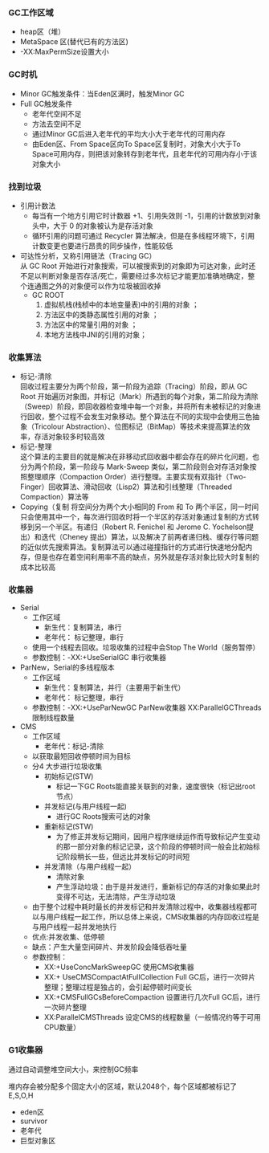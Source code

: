 ### GC工作区域
- heap区（堆）
- MetaSpace 区(替代已有的方法区)
- -XX:MaxPermSize设置大小

### GC时机
- Minor GC触发条件：当Eden区满时，触发Minor GC
- Full GC触发条件
    - 老年代空间不足
    - 方法去空间不足
    - 通过Minor GC后进入老年代的平均大小大于老年代的可用内存
    - 由Eden区、From Space区向To Space区复制时，对象大小大于To Space可用内存，则把该对象转存到老年代，且老年代的可用内存小于该对象大小


### 找到垃圾
- 引用计数法
    - 每当有一个地方引用它时计数器 +1、引用失效则 -1，引用的计数放到对象头中，大于 0 的对象被认为是存活对象
    - 循环引用的问题可通过 Recycler 算法解决，但是在多线程环境下，引用计数变更也要进行昂贵的同步操作，性能较低
- 可达性分析，又称引用链法（Tracing GC）  
从 GC Root 开始进行对象搜索，可以被搜索到的对象即为可达对象，此时还不足以判断对象是否存活/死亡，需要经过多次标记才能更加准确地确定，整个连通图之外的对象便可以作为垃圾被回收掉
    - GC ROOT
        1. 虚拟机栈(栈桢中的本地变量表)中的引用的对象 ；
        2. 方法区中的类静态属性引用的对象 ；
        3. 方法区中的常量引用的对象 ；
        4. 本地方法栈中JNI的引用的对象；

### 收集算法
- 标记-清除  
回收过程主要分为两个阶段，第一阶段为追踪（Tracing）阶段，即从 GC Root 开始遍历对象图，并标记（Mark）所遇到的每个对象，第二阶段为清除（Sweep）阶段，即回收器检查堆中每一个对象，并将所有未被标记的对象进行回收，整个过程不会发生对象移动。整个算法在不同的实现中会使用三色抽象（Tricolour Abstraction）、位图标记（BitMap）等技术来提高算法的效率，存活对象较多时较高效
- 标记-整理  
这个算法的主要目的就是解决在非移动式回收器中都会存在的碎片化问题，也分为两个阶段，第一阶段与 Mark-Sweep 类似，第二阶段则会对存活对象按照整理顺序（Compaction Order）进行整理。主要实现有双指针（Two-Finger）回收算法、滑动回收（Lisp2）算法和引线整理（Threaded Compaction）算法等
- Copying（复制  将空间分为两个大小相同的 From 和 To 两个半区，同一时间只会使用其中一个，每次进行回收时将一个半区的存活对象通过复制的方式转移到另一个半区。有递归（Robert R. Fenichel 和 Jerome C. Yochelson提出）和迭代（Cheney 提出）算法，以及解决了前两者递归栈、缓存行等问题的近似优先搜索算法。复制算法可以通过碰撞指针的方式进行快速地分配内存，但是也存在着空间利用率不高的缺点，另外就是存活对象比较大时复制的成本比较高

### 收集器
- Serial
    - 工作区域
        - 新生代：复制算法，串行
        - 老年代： 标记整理，串行
    - 使用一个线程去回收。垃圾收集的过程中会Stop The World（服务暂停）
    - 参数控制：-XX:+UseSerialGC  串行收集器
- ParNew，Serial的多线程版本
    - 工作区域
        - 新生代：复制算法，并行（主要用于新生代）
        - 老年代： 标记整理，串行
    - 参数控制：-XX:+UseParNewGC  ParNew收集器 XX:ParallelGCThreads 限制线程数量
- CMS  
    - 工作区域
        - 老年代：标记-清除
    - 以获取最短回收停顿时间为目标
    - 分4 大步进行垃圾收集
        - 初始标记(STW)
            - 标记一下GC Roots能直接关联到的对象，速度很快（标记出root节点）
        - 并发标记(与用户线程一起)
            - 进行GC Roots搜索可达的对象
        - 重新标记(STW)
            - 为了修正并发标记期间，因用户程序继续运作而导致标记产生变动的那一部分对象的标记记录，这个阶段的停顿时间一般会比初始标记阶段稍长一些，但远比并发标记的时间短
        - 并发清除（与用户线程一起）
            - 清除对象
            - 产生浮动垃圾：由于是并发进行，重新标记的存活的对象如果此时变得不可达，无法清除，产生浮动垃圾
    - 由于整个过程中耗时最长的并发标记和并发清除过程中，收集器线程都可以与用户线程一起工作，所以总体上来说，CMS收集器的内存回收过程是与用户线程一起并发地执行
    - 优点:并发收集、低停顿
    - 缺点：产生大量空间碎片、并发阶段会降低吞吐量
    - 参数控制：
        - XX:+UseConcMarkSweepGC  使用CMS收集器
        - XX:+ UseCMSCompactAtFullCollection Full GC后，进行一次碎片整理；整理过程是独占的，会引起停顿时间变长
        - XX:+CMSFullGCsBeforeCompaction  设置进行几次Full GC后，进行一次碎片整理
        - XX:ParallelCMSThreads  设定CMS的线程数量（一般情况约等于可用CPU数量）

### G1收集器
通过自动调整堆空间大小，来控制GC频率 

堆内存会被分配多个固定大小的区域，默认2048个，每个区域都被标记了E,S,O,H
- eden区
- survivor
- 老年代
- 巨型对象区

